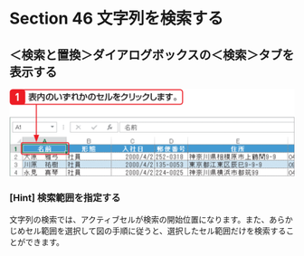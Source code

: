 # Section 46 文字列を検索する

## ＜検索と置換＞ダイアログボックスの＜検索＞タブを表示する

![](001.png)

### [Hint] 検索範囲を指定する

文字列の検索では、アクティブセルが検索の開始位置になります。また、あらかじめセル範囲を選択して図の手順に従うと、選択したセル範囲だけを検索することができます。
